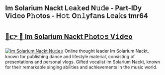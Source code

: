 ## Im Solarium Nackt L𝚎a𝚔ed N𝚞𝚍e - Part-IDy Vi𝚍𝚎o P𝚑𝚘tos - H𝚘𝚝 O𝚗𝚕yf𝚊ns L𝚎a𝚔s tmr64

# <h2><a href="http://kf2och.oniu.top/?m=Im+Solarium+Nackt">🔗👉 🔴 Im Solarium Nackt P𝚑ot𝚘𝚜 V𝚒d𝚎o</a></h2>

[![Im Solarium Nackt Nu𝚍e𝚜](https://i.imgur.com/0qMVB7G.gif)](http://kf2och.oniu.top/?m=Im+Solarium+Nackt)
Online thought leader Im Solarium Nackt, known for publishing dance and lifestyle material, consisting of presentations and personal vlogs. Gifted vocalist Im Solarium Nackt, known for their remarkable singing abilities and achievements in the music world.  
